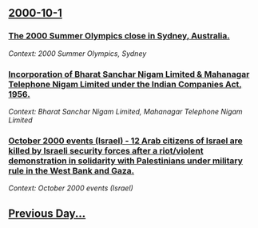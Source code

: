 ## [2000-10-1](/news/2000/10/1/index.md)

### [ The 2000 Summer Olympics close in Sydney, Australia.](/news/2000/10/1/the-2000-summer-olympics-close-in-sydney-australia.md)
_Context: 2000 Summer Olympics, Sydney_

### [ Incorporation of Bharat Sanchar Nigam Limited & Mahanagar Telephone Nigam Limited under the Indian Companies Act, 1956.](/news/2000/10/1/incorporation-of-bharat-sanchar-nigam-limited-mahanagar-telephone-nigam-limited-under-the-indian-companies-act-1956.md)
_Context: Bharat Sanchar Nigam Limited, Mahanagar Telephone Nigam Limited_

### [ October 2000 events (Israel) - 12 Arab citizens of Israel are killed by Israeli security forces after a riot/violent demonstration in solidarity with Palestinians under military rule in the West Bank and Gaza.](/news/2000/10/1/october-2000-events-israel-a-12-arab-citizens-of-israel-are-killed-by-israeli-security-forces-after-a-riot-violent-demonstration-in-sol.md)
_Context: October 2000 events (Israel)_

## [Previous Day...](/news/2000/09/30/index.md)

